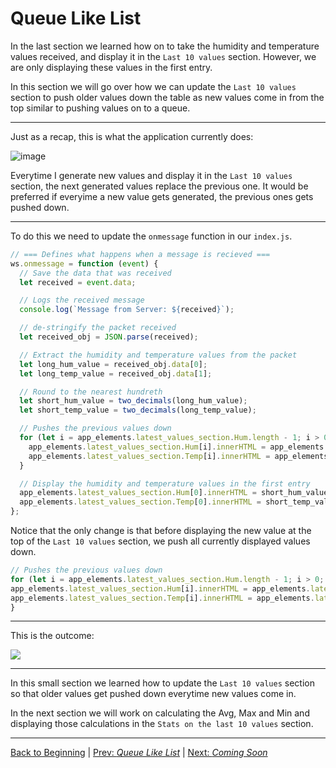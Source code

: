# Queue Like List

In the last section we learned how on to take the humidity and temperature 
values received, and display it in the `Last 10 values` section. However, we 
are only displaying these values in the first entry.

In this section we will go over how we can update the `Last 10 values` 
section to push older values down the table as new values come in from the 
top similar to pushing values on to a queue.

<hr>

Just as a recap, this is what the application currently does:

![image](https://bit.ly/3wsQQkR)

Everytime I generate new values and display it in the `Last 10 values` 
section, the next generated values replace the previous one. It would be 
preferred if everyime a new value gets generated, the previous ones gets 
pushed down. 

<hr>

To do this we need to update the `onmessage` function in our `index.js`.

``` javascript
// === Defines what happens when a message is recieved ===
ws.onmessage = function (event) {
  // Save the data that was received
  let received = event.data;

  // Logs the received message
  console.log(`Message from Server: ${received}`);

  // de-stringify the packet received 
  let received_obj = JSON.parse(received);

  // Extract the humidity and temperature values from the packet
  let long_hum_value = received_obj.data[0];
  let long_temp_value = received_obj.data[1];

  // Round to the nearest hundreth
  let short_hum_value = two_decimals(long_hum_value);
  let short_temp_value = two_decimals(long_temp_value);

  // Pushes the previous values down 
  for (let i = app_elements.latest_values_section.Hum.length - 1; i > 0; i--){
    app_elements.latest_values_section.Hum[i].innerHTML = app_elements.latest_values_section.Hum[i-1].innerHTML;
    app_elements.latest_values_section.Temp[i].innerHTML = app_elements.latest_values_section.Temp[i-1].innerHTML;
  }

  // Display the humidity and temperature values in the first entry
  app_elements.latest_values_section.Hum[0].innerHTML = short_hum_value;
  app_elements.latest_values_section.Temp[0].innerHTML = short_temp_value;
};
```

Notice that the only change is that before displaying the new value at the 
top of the `Last 10 values` section, we push all currently displayed values 
down.

``` javascript
// Pushes the previous values down 
for (let i = app_elements.latest_values_section.Hum.length - 1; i > 0; i--){
app_elements.latest_values_section.Hum[i].innerHTML = app_elements.latest_values_section.Hum[i-1].innerHTML;
app_elements.latest_values_section.Temp[i].innerHTML = app_elements.latest_values_section.Temp[i-1].innerHTML;
}
```

<hr>

This is the outcome:

![](https://bit.ly/3yH3wY6)

<hr>

In this small section we learned how to update the `Last 10 values` section 
so that older values get pushed down everytime new values come in.

In the next section we will work on calculating the Avg, Max and Min and 
displaying those calculations in the `Stats on the last 10 values` section.

<hr>

[Back to Beginning](/README.md) |
[Prev: *Queue Like List*](/docs/markdown/queue_like_list.md) |
[Next: *Coming Soon*](/docs/markdown)